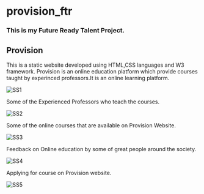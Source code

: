# provision_ftr
<h3>This is my Future Ready Talent Project.</h3>
<h2>Provision</h2>

This is a static website developed using HTML,CSS languages and W3 framework. Provision is an online education platform which provide courses taught by experinced professors.It is an online learning platform.

![SS1](https://user-images.githubusercontent.com/85045188/184541603-f90c820b-2c62-44bd-a52e-e5a095bbc3a6.jpg)

Some of the Experienced Professors who teach the courses.

![SS2](https://user-images.githubusercontent.com/85045188/184541670-29230e5c-39fa-456a-925d-9bee32dbaf40.jpg)

Some of the online courses that are available on Provision Website.

![SS3](https://user-images.githubusercontent.com/85045188/184541709-66856dde-9fe9-42d4-a269-74052cb0d3a7.jpg)

Feedback on Online education by some of great people around the society.

![SS4](https://user-images.githubusercontent.com/85045188/184541727-f5a56721-05f2-4b63-bcf9-b737249cade4.jpg)

Applying for course on Provision website.

![SS5](https://user-images.githubusercontent.com/85045188/184541746-c62b6fb9-fc6e-4551-8a3b-49924be50586.jpg)
